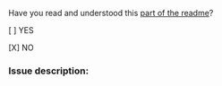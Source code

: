 Have you read and understood this [part of the readme](https://github.com/rix1337/docker-ripper#do-you-offer-support)?

[ ] YES

[X] NO

### Issue description:
